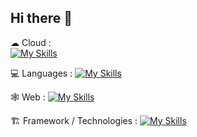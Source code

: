## Hi there 👋

<!--
**tanmayb08/tanmayb08** is a ✨ _special_ ✨ repository because its `README.md` (this file) appears on your GitHub profile.

Here are some ideas to get you started:

- 🔭 I’m currently working on ...
- 🌱 I’m currently learning ...
- 👯 I’m looking to collaborate on ...
- 🤔 I’m looking for help with ...
- 💬 Ask me about ...
- 📫 How to reach me: ...
- 😄 Pronouns: ...
- ⚡ Fun fact: ...
-->

☁ Cloud : <br>
[![My Skills](https://skillicons.dev/icons?i=firebase,googlecloud)](https://skillicons.dev)

💻 Languages :
[![My Skills](https://skillicons.dev/icons?i=java,c,cpp,python)](https://skillicons.dev)

🕸 Web :
[![My Skills](https://skillicons.dev/icons?i=django,html,css,javascript,jquery)](https://skillicons.dev)

🏗 Framework / Technologies :
[![My Skills](https://skillicons.dev/icons?i=androidstudio,arduino,figma,net)](https://skillicons.dev)

